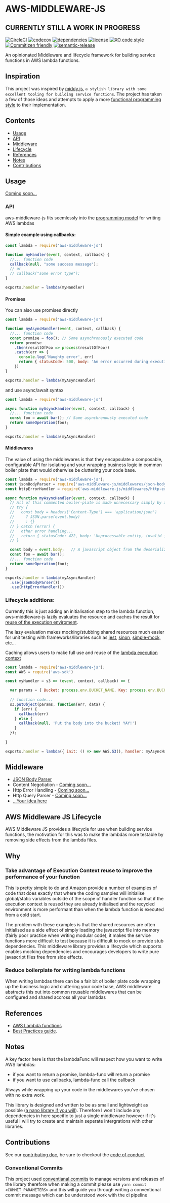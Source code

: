 
# AWS-MIDDLEWARE-JS

## CURRENTLY STILL A WORK IN PROGRESS

[![CircleCI](https://img.shields.io/circleci/project/github/ChocPanda/aws-middleware-js/master.svg?style=popout)](https://circleci.com/gh/ChocPanda/aws-middleware-js) [![codecov](https://codecov.io/gh/ChocPanda/aws-middleware-js/branch/master/graph/badge.svg)](https://codecov.io/gh/ChocPanda/aws-middleware-js) [![dependencies](https://david-dm.org/ChocPanda/aws-middleware-js.svg)](https://david-dm.org/ChocPanda/aws-middleware-js) [![license](https://img.shields.io/github/license/ChocPanda/aws-middleware-js.svg?style=popout)](https://github.com/ChocPanda/aws-middleware-js/blob/master/LICENSE) [![XO code style](https://img.shields.io/badge/code_style-XO-5ed9c7.svg)](https://github.com/xojs/xo) [![Commitizen friendly](https://img.shields.io/badge/commitizen-friendly-brightgreen.svg)](http://commitizen.github.io/cz-cli/) [![semantic-release](https://img.shields.io/badge/%20%20%F0%9F%93%A6%F0%9F%9A%80-semantic--release-e10079.svg)](https://github.com/semantic-release/semantic-release)

An opinionated Middleware and lifecycle framework for building service functions in AWS lambda functions.

## Inspiration

This project was inspired by [middy js](https://github.com/middyjs/middy), `a stylish library with some excellent tooling for building service functions`. The project has taken a few of those ideas and attempts to apply a more [functional programming style](https://codeburst.io/functional-programming-in-javascript-e57e7e28c0e5) to their implementation.

## Contents
- [Usage](#usage)
- [API](#api)
- [Middleware](#middleware)
- [Lifecycle](#lifecycle-additions)
- [References](#references)
- [Notes](#notes)
- [Contributions](#contributions)

## Usage

  [Coming soon...](https://github.com/ChocPanda/aws-middleware-js/issues/11)

### API

aws-middleware-js fits seemlessly into the [programming model](https://docs.aws.amazon.com/lambda/latest/dg/nodejs-prog-model-handler.html) for writing AWS lambdas

#### Simple example using callbacks:

```javascript
const lambda = require('aws-middleware-js')

function myHandler(event, context, callback) {   
  //... function code   
  callback(null, "some success message");
  // or 
  // callback("some error type"); 
}

exports.handler = lambda(myHandler)
```

#### Promises

You can also use promises directly

```javascript
const lambda = require('aws-middleware-js')

function myAsyncHandler(event, context, callback) {   
  //... function code   
  const promise = foo(); // Some asynchronously executed code
  return promise
    .then(resultOfFoo => process(resultOfFoo))
    .catch(err => {
      console.log('Naughty error', err)
      return { statusCode: 500, body: 'An error occurred during execution' };
    })
}

exports.handler = lambda(myAsyncHandler)
```

and use async/await syntax

```javascript
const lambda = require('aws-middleware-js')

async function myAsyncHandler(event, context, callback) {   
  //... function code   
  const foo = await bar(); // Some asynchronously executed code
  return someOperation(foo);
}

exports.handler = lambda(myAsyncHandler)
```

#### Middlewares

The value of using the middlewares is that they encapsulate a composable, configurable API for isolating and your wrapping business logic in common boiler plate that would otherwise be cluttering your code base.

```javascript
const lambda = require('aws-middleware-js');
const jsonBodyParser = require('aws-middleware-js/middlewares/json-body-parser');
const httpErrorHandler = require('aws-middleware-js/middlewares/http-error-handler');

async function myAsyncHandler(event, context, callback) {   
  // All of this commented boiler-plate is made unnecessary simply by adding the the jsonBodyParser middleware and error handling middleware
  // try {
  //   const body = headers['Content-Type'] === 'application/json')
  //     ? JSON.parse(event.body)
  //     : {}
  // } catch (error) {
  //   other error handling...
  //   return { statusCode: 422, body: 'Unprocessable entity, invalid json in request body' }
  // }

  const body = event.body;   // A javascript object from the deserialized json in the original event
  const foo = await bar();
  //... function code
  return someOperation(foo);
}

exports.handler = lambda(myAsyncHandler)
  .use(jsonBodyParser())
  .use(httpErrorHandler())
```

### Lifecycle additions:

Currently this is just adding an initialisation step to the lambda function, aws-middleware-js lazily evaluates the resource and caches the result for [reuse of the execution enviroment](https://docs.aws.amazon.com/lambda/latest/dg/best-practices.html).

The lazy evaluation makes mocking/stubbing shared resources much easier for unit testing with frameworks/libraries such as [jest](https://jestjs.io/docs/en/mock-functions#mocking-modules), [sinon](https://sinonjs.org/releases/v7.3.2/mocks/), [simple-mock](https://github.com/jupiter/simple-mock#mock), etc...

Caching allows users to make full use and reuse of the [lambda execution context](https://docs.aws.amazon.com/lambda/latest/dg/running-lambda-code.html)

```javascript
const lambda = require('aws-middleware-js');
const AWS = require('aws-sdk')

const myHandler = s3 => (event, context, callback) => {

  var params = { Bucket: process.env.BUCKET_NAME, Key: process.env.BUCKET_KEY, Body: process.env.BODY };
  
  // function code...
  s3.putObject(params, function(err, data) {
    if (err) {
      callback(err)
    } else {
      callback(null, 'Put the body into the bucket! YAY!')
    }
  });
  
}

exports.handler = lambda({ init: () => new AWS.S3(), handler: myAsyncHandler });
```

## Middleware

- [JSON Body Parser](./src/middlewares/json-body-parser/README.md)
- Content Negotiation - [Coming soon...](https://github.com/ChocPanda/aws-middleware-js/issues/15)
- Http Error Handling - [Coming soon...](https://github.com/ChocPanda/aws-middleware-js/issues/14)
- Http Query Parser - [Coming soon...](https://github.com/ChocPanda/aws-middleware-js/issues/13)
- [...Your idea here](https://github.com/ChocPanda/aws-middleware-js/issues/new)

## AWS Middleware JS Lifecycle

AWS Middleware JS provides a lifecycle for use when building service functions, the motivation for this was to make the lambdas more testable by removing side effects from the lambda files.

## Why

### Take advantage of Execution Context reuse to improve the performance of your function

  This is pretty simple to do and Amazon provide a number of examples of code that does exactly that where the coding samples will initialise global/static variables outside of the scope of handler function so that if the execution context is reused they are already initialised and the recycled environment is more performant than when the lambda function is executed from a cold start.

  The problem with these examples is that the shared resources are often initialised as a side effect of simply loading the javascript file into memory (fairly poor practice when writing modular code), it makes the service functions more difficult to test because it is difficult to mock or provide stub dependencies. This middleware library provides a lifecycle which supports enables mocking dependencies and encourages developers to write pure javascript files free from side effects.

### Reduce boilerplate for writing lambda functions

  When writing lambdas there can be a fair bit of boiler plate code wrapping up the business logic and cluttering your code base, AWS middleware abstracts this out into common reusable middlewares that can be configured and shared accross all your lambdas

## References

- [AWS Lambda functions](https://aws.amazon.com/lambda/)
- [Best Practices guide](https://docs.aws.amazon.com/lambda/latest/dg/best-practices.html#function-code).

## Notes

A key factor here is that the lambdaFunc will respect how you want to write AWS lambdas:
- if you want to return a promise, lambda-func will return a promise
- if you want to use callbacks, lambda-func call the callback

Always while wrapping up your code in the middlewares you've chosen with no extra work.

This library is designed and written to be as small and lightweight as possible ([a nano library if you will](https://medium.com/@kelin2025/writing-js-libraries-less-than-1tb-size-6342da0c006a)). Therefore I won't include any dependencies in here specific to just a single middleware however if it's useful I will try to create and maintain seperate intergrations with other libraries.

## Contributions

See our [contributing doc](./CONTRIBUTING.md), be sure to checkout the [code of conduct](./CONTRIBUTING.md#code-of-conduct)

### Conventional Commits

This project used [conventianal commits](https://www.conventionalcommits.org/en/v1.0.0-beta.3/#specification) to manage versions and releases of the library therefore when making a commit please use `yarn commit <COMMIT_PARAMETERS>` and this will guide you through writing a conventional commit message which can be understood work with the ci pipeline